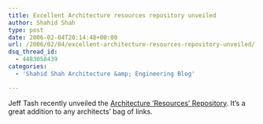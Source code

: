 ```yaml
---
title: Excellent Architecture resources repository unveiled
author: Shahid Shah
type: post
date: 2006-02-04T20:14:48+00:00
url: /2006/02/04/excellent-architecture-resources-repository-unveiled/
dsq_thread_id:
  - 4483058439
categories:
  - 'Shahid Shah Architecture &amp; Engineering Blog'

---
```

Jeff Tash recently unveiled the  [Architecture &#8216;Resources&#8217; Repository][1]. It&#8217;s a great addition to any architects&#8217; bag of links.

 [1]: http://www.itscout.org/itguide/index.cfm